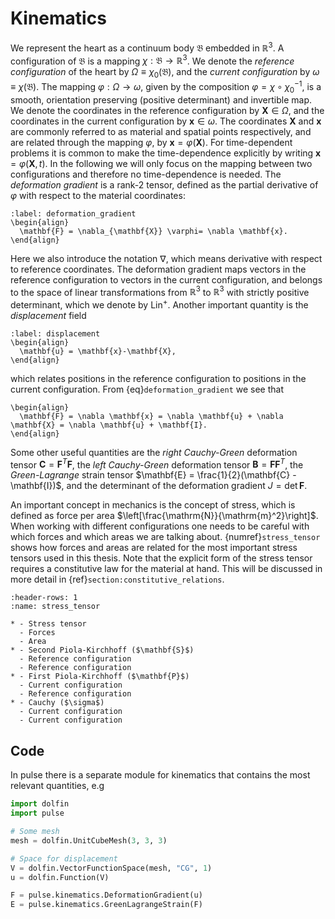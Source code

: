 # Kinematics
We represent the heart as a continuum body $\mathfrak{B}$ embedded in
$\mathbb{R}^3$. A configuration of $\mathfrak{B}$ is a mapping $\chi:
\mathfrak{B} \rightarrow \mathbb{R}^3$.
We denote the *reference configuration* of the heart by $\Omega
\equiv \chi_0(\mathfrak{B})$, and the *current configuration* by $\omega
\equiv \chi(\mathfrak{B})$. The mapping $\varphi :  \Omega
\rightarrow \omega$, given by the composition $\varphi = \chi
\circ \chi_0^{-1}$, is a smooth, orientation preserving (positive
determinant) and invertible map. We denote the coordinates in the
reference configuration by $\mathbf{X} \in \Omega$, and the coordinates in the current
configuration by $\mathbf{x} \in \omega$. The coordinates $\mathbf{X}$ and $\mathbf{x}$ are
commonly referred to as material and spatial points respectively, and
are related through the mapping $\varphi$, by $\mathbf{x} = \varphi(\mathbf{X})$.
For time-dependent problems it is common to make  the time-dependence
explicitly by writing $\mathbf{x} = \varphi(\mathbf{X}, t)$. In the following
we will only focus on the mapping between two configurations and
therefore no time-dependence is needed. The *deformation gradient* is a
rank-2 tensor, defined as the partial derivative of $\varphi$  with
respect to the material coordinates:

```{math}
:label: deformation_gradient
\begin{align}
  \mathbf{F} = \nabla_{\mathbf{X}} \varphi= \nabla \mathbf{x}.
\end{align}
```

Here we also introduce the notation $\nabla$, which means derivative
with respect to reference coordinates.
The deformation gradient maps vectors in the reference configuration to
vectors in the current configuration, and belongs to the space of
linear transformations from $\mathbb{R}^3$ to $\mathbb{R}^3$ with
strictly positive determinant, which we denote by
$\mathrm{Lin}^+$. Another important quantity is the
*displacement* field

```{math}
:label: displacement
\begin{align}
  \mathbf{u} = \mathbf{x}-\mathbf{X},
\end{align}
```
which relates positions in the reference configuration to positions
in the current configuration. From {eq}`deformation_gradient` we
see that

```{math}
\begin{align}
  \mathbf{F} = \nabla \mathbf{x} = \nabla \mathbf{u} + \nabla \mathbf{X} = \nabla \mathbf{u} + \mathbf{I}.
\end{align}
```

Some other useful quantities are the *right Cauchy-Green* deformation
tensor $\mathbf{C} = \mathbf{F}^T\mathbf{F}$, the *left Cauchy-Green* deformation tensor
$\mathbf{B} = \mathbf{F}\mathbf{F}^T$, the *Green-Lagrange* strain tensor
$\mathbf{E} = \frac{1}{2}(\mathbf{C} - \mathbf{I})$, and the determinant of the
deformation gradient $J = \det \mathbf{F}$.

An important concept in mechanics is the concept of stress, which is
defined as force per area
$\left[\frac{\mathrm{N}}{\mathrm{m}^2}\right]$. When working with
different configurations one needs to be careful with which forces and
which areas we are talking about. {numref}`stress_tensor`
shows how forces and areas are related for the most important stress
tensors used in this thesis. Note that the explicit form of the stress
tensor requires a constitutive law for the material at hand. This will
be discussed in more detail in {ref}`section:constitutive_relations`.


```{list-table} Showing different stress tensors used in this thesis, and how they relate forces to areas trough different configurations.
:header-rows: 1
:name: stress_tensor

* - Stress tensor
  - Forces
  - Area
* - Second Piola-Kirchhoff ($\mathbf{S}$)
  - Reference configuration
  - Reference configuration
* - First Piola-Kirchhoff ($\mathbf{P}$)
  - Current configuration
  - Reference configuration
* - Cauchy ($\sigma$)
  - Current configuration
  - Current configuration
```


## Code

In pulse there is a separate module for kinematics that contains the most relevant quantities, e.g

```python
import dolfin
import pulse

# Some mesh
mesh = dolfin.UnitCubeMesh(3, 3, 3)

# Space for displacement
V = dolfin.VectorFunctionSpace(mesh, "CG", 1)
u = dolfin.Function(V)

F = pulse.kinematics.DeformationGradient(u)
E = pulse.kinematics.GreenLagrangeStrain(F)
```
